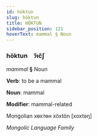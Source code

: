 ```yaml
---
id: höktun
slug: höktun
title: HÖKTUN
sidebar_position: 121
hoverText: mammal § Noun
---
```


### höktun&emsp;<span kind="abugida">ɂ̑ıc̃ʃ</span>

*mammal* **§** Noun

**Verb**: to be a mammal

**Noun**: mammal

**Modifier**: mammal-related

Mongolian хөхтөн xöxtön [xoxtəŋ]

*Mongolic Language Family*